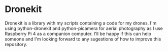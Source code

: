 # Dronekit

Dronekit is a library with my scripts containing a code for my drones. I'm using python-dronekit and python-picamera for aerial photography as I use Raspberry Pi 4 as a companion computer. I'll be happy if this can help someone and I'm looking forward to any sugestions of how to improve this repository.  
